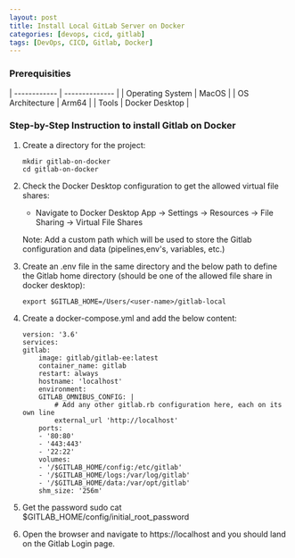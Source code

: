 ```yaml
---
layout: post
title: Install Local GitLab Server on Docker
categories: [devops, cicd, gitlab]
tags: [DevOps, CICD, Gitlab, Docker]
---
```


### Prerequisities

| ------------ | -------------- | 
| Operating System | MacOS | 
| OS Architecture | Arm64 | 
| Tools | Docker Desktop | 


### Step-by-Step Instruction to install Gitlab on Docker

1. Create a directory for the project:
    ```
    mkdir gitlab-on-docker
    cd gitlab-on-docker
    ```

2. Check the Docker Desktop configuration to get the allowed virtual file shares:
    - Navigate to Docker Desktop App -> Settings -> Resources -> File Sharing -> Virtual File Shares

    Note: Add a custom path which will be used to store the Gitlab configuration and data (pipelines,env's, variables, etc.)

3. Create an .env file in the same directory and the below path to define the Gitlab home directory (should be one of the allowed file share in docker desktop):
    ```
    export $GITLAB_HOME=/Users/<user-name>/gitlab-local
    ```

4. Create a docker-compose.yml and add the below content:

    ```
    version: '3.6'
    services:
    gitlab:
        image: gitlab/gitlab-ee:latest
        container_name: gitlab
        restart: always
        hostname: 'localhost'
        environment:
        GITLAB_OMNIBUS_CONFIG: |
            # Add any other gitlab.rb configuration here, each on its own line
            external_url 'http://localhost'
        ports:
        - '80:80'
        - '443:443'
        - '22:22'
        volumes:
        - '/$GITLAB_HOME/config:/etc/gitlab'
        - '/$GITLAB_HOME/logs:/var/log/gitlab'
        - '/$GITLAB_HOME/data:/var/opt/gitlab'
        shm_size: '256m'
    ```

5. Get the password
sudo cat $GITLAB_HOME/config/initial_root_password

6. Open the browser and navigate to https://localhost and you should land on the Gitlab Login page.
